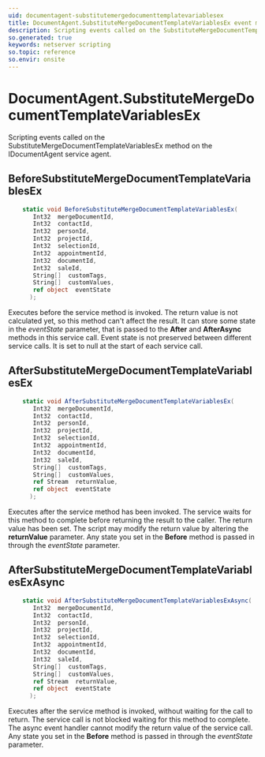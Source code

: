 ```yaml
---
uid: documentagent-substitutemergedocumenttemplatevariablesex
title: DocumentAgent.SubstituteMergeDocumentTemplateVariablesEx event method
description: Scripting events called on the SubstituteMergeDocumentTemplateVariablesEx method on the DocumentAgent service agent.
so.generated: true
keywords: netserver scripting
so.topic: reference
so.envir: onsite
---
```

# DocumentAgent.SubstituteMergeDocumentTemplateVariablesEx

Scripting events called on the <see cref='M:IDocumentAgent.SubstituteMergeDocumentTemplateVariablesEx'>SubstituteMergeDocumentTemplateVariablesEx</see> method on the <see cref='IDocumentAgent'>IDocumentAgent</see>  service agent.

## BeforeSubstituteMergeDocumentTemplateVariablesEx
```cs
    static void BeforeSubstituteMergeDocumentTemplateVariablesEx(
       Int32  mergeDocumentId,
       Int32  contactId,
       Int32  personId,
       Int32  projectId,
       Int32  selectionId,
       Int32  appointmentId,
       Int32  documentId,
       Int32  saleId,
       String[]  customTags,
       String[]  customValues,
       ref object  eventState
      );
```
Executes before the service method is invoked.
The return value is not calculated yet, so this method can't affect the result.
It can store some state in the *eventState* parameter, that is passed to the **After** and **AfterAsync** methods in this service call.
Event state is not preserved between different service calls. It is set to null at the start of each service call.
## AfterSubstituteMergeDocumentTemplateVariablesEx
```cs
    static void AfterSubstituteMergeDocumentTemplateVariablesEx(
       Int32  mergeDocumentId,
       Int32  contactId,
       Int32  personId,
       Int32  projectId,
       Int32  selectionId,
       Int32  appointmentId,
       Int32  documentId,
       Int32  saleId,
       String[]  customTags,
       String[]  customValues,
       ref Stream  returnValue,
       ref object  eventState
      );
```
Executes after the service method has been invoked. The service waits for this method to complete before returning the result to the caller.
The return value has been set. The script may modify the return value by altering the **returnValue** parameter.
Any state you set in the **Before** method is passed in through the *eventState* parameter.
## AfterSubstituteMergeDocumentTemplateVariablesExAsync
```cs
    static void AfterSubstituteMergeDocumentTemplateVariablesExAsync(
       Int32  mergeDocumentId,
       Int32  contactId,
       Int32  personId,
       Int32  projectId,
       Int32  selectionId,
       Int32  appointmentId,
       Int32  documentId,
       Int32  saleId,
       String[]  customTags,
       String[]  customValues,
       ref Stream  returnValue,
       ref object  eventState
      );
```
Executes after the service method is invoked, without waiting for the call to return.
The service call is not blocked waiting for this method to complete.
The async event handler cannot modify the return value of the service call.
Any state you set in the **Before** method is passed in through the *eventState* parameter.

